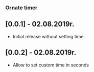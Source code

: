 ### Ornate timer

## [0.0.1] - 02.08.2019r.

* Initial release without setting time.

## [0.0.2] - 02.08.2019r.

* Allow to set custom time in seconds